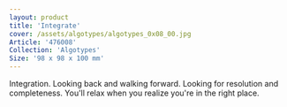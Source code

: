 ```yaml
---
layout: product
title: 'Integrate'
cover: /assets/algotypes/algotypes_0x08_00.jpg
Article: '476008'
Collection: 'Algotypes'
Size: '98 x 98 x 100 mm'
---
```

Integration. Looking back and walking forward. Looking for resolution and completeness. You'll relax when you realize you're in the right place.
